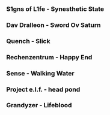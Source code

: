 ### <a href="https://www.youtube.com/watch?v=QMV3A65PTG0" style="color: black; text-decoration: none;">S1gns of L1fe - Synesthetic State</a>

### <a href="https://www.youtube.com/watch?v=HhmHj1Wn5s4" style="color: black; text-decoration: none;">Dav Dralleon - Sword Ov Saturn</a>

### <a href="https://www.youtube.com/watch?v=Q13-FiOJvFk" style="color: black; text-decoration: none;">Quench - Slick</a>

### <a href="https://www.youtube.com/watch?v=Jydilwi-ric" style="color: black; text-decoration: none;">Rechenzentrum - Happy End</a>

### <a href="https://www.youtube.com/watch?v=w9sSkEWbopA" style="color: black; text-decoration: none;">Sense - Walking Water</a>

### <a href="https://www.youtube.com/watch?v=YGCLUFllkjw" style="color: black; text-decoration: none;">Project e.l.f. - head pond</a>

### <a href="https://www.youtube.com/watch?v=yH1kp0A_LzQ" style="color: black; text-decoration: none;">Grandyzer - Lifeblood</a>